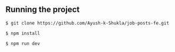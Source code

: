 ## Running the project

`$ git clone https://github.com/Ayush-k-Shukla/job-posts-fe.git`

`$ npm install`

`$ npm run dev`
